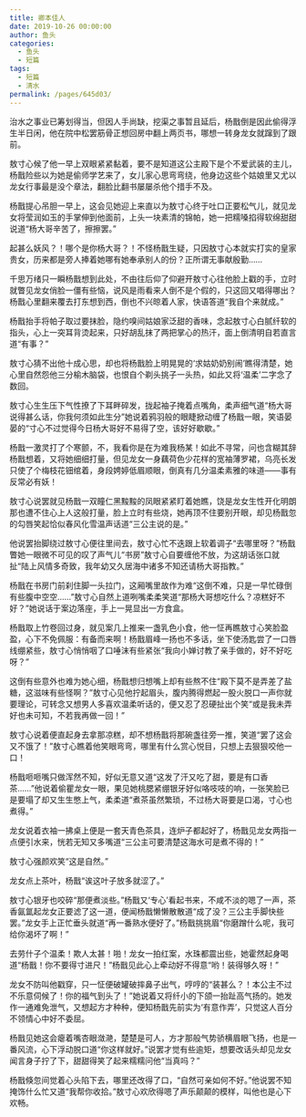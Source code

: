 ```yaml
---
title: 卿本佳人
date: 2019-10-26 00:00:00
author: 鱼头
categories: 
  - 鱼头
  - 短篇
tags: 
  - 短篇
  - 清水
permalink: /pages/645d03/
---
```


治水之事业已筹划得当，但因人手尚缺，挖渠之事暂且延后，杨戬倒是因此偷得浮生半日闲，他在院中松罢筋骨正想回房中翻上两页书，哪想一转身龙女就蹿到了跟前。

敖寸心候了他一早上双眼紧紧黏着，要不是知道这公主殿下是个不爱武装的主儿，杨戬险些以为她是偷师学艺来了，女儿家心思弯弯绕，他身边这些个姑娘里又尤以龙女行事最是没个章法，翻脸比翻书屡屡杀他个措手不及。

杨戬提心吊胆一早上，这会见她迎上来直以为敖寸心终于吐口正要松气儿，就见龙女将莹润如玉的手掌伸到他面前，上头一块素清的锦帕，她一把糯嗓掐得软绵甜甜说道“杨大哥辛苦了，擦擦罢。”

<!-- more -->

起甚么妖风？！哪个是你杨大哥？！不怪杨戬生疑，只因敖寸心本就实打实的皇家贵女，历来都是旁人捧着她哪有她奉承别人的份？正所谓无事献殷勤……

千思万绪只一瞬杨戬想到此处，不由往后仰了仰避开敖寸心往他脸上戳的手，立时就瞥见龙女俏脸一僵有些恼，说风是雨看来人倒不是个假的，只这回又唱得哪出？杨戬心里翻来覆去打东想到西，倒也不兴晾着人家，快语答道“我自个来就成。”

杨戬抬手将帕子取过要抹脸，隐约嗅间姑娘家泛甜的香味，念起敖寸心白腻纤软的指头，心上一突耳背烫起来，只好胡乱抹了两把掌心的热汗，面上倒清明自若直言道“有事？”

敖寸心猜不出他十成心思，却也将杨戬脸上明晃晃的‘求姑奶奶别闹’瞧得清楚，她心里自然怨他三分榆木脑袋，也恨自个剃头挑子一头热，如此又将‘温柔’二字念了数回。

敖寸心生生压下气性撩了下耳畔碎发，拢起袖子掩着点嘴角，柔声细气道“杨大哥说得甚么话，你我何须如此生分”她说着鸦羽般的眼睫掀动缠了杨戬一眼，笑语晏晏的“寸心不过觉得今日杨大哥好不易得了空，该好好歇歇。”

杨戬一激灵打了个寒颤，不，我看你是在为难我杨某！如此不寻常，问也含糊其辞杨戬想着，又将她细细打量，但见龙女一身藕荷色少花样的宽袖薄罗裙，乌亮长发只使了个梅枝花钿绾着，身段娉婷低眉顺眼，倒真有几分温柔素雅的味道——事有反常必有妖！

敖寸心说罢就见杨戬一双瞳仁黑黢黢的凤眼紧紧盯着她瞧，饶是龙女生性开化明朗那也遭不住心上人这般打量，脸上立时有些烧，她再顶不住要别开眼，却见杨戬忽的勾唇笑起恰似春风化雪温声话道“三公主说的是。”

他说罢抬脚绕过敖寸心便往里间去，敖寸心忙不迭跟上软着调子“去哪里呀？”杨戬瞥她一眼微不可见的叹了声气儿“书房”敖寸心自要缠他不放，为这胡话张口就扯“陆上风情多奇致，我年幼又久居海中诸多不知还请杨大哥指教。”

杨戬在书房门前刹住脚一头拉门，这厢嘴里故作为难“这倒不难，只是一早忙碌倒有些腹中空空……”敖寸心自然上道咧嘴柔柔笑道“那杨大哥想吃什么？凉糕好不好？”她说话于案边落座，手上一晃显出一方食盒。

杨戬取上竹卷回过身，就见案几上推来一盏乳色小食，他一怔再瞧敖寸心笑脸盈盈，心下不免佩服：有备而来啊！杨戬眉峰一扬也不多话，坐下使汤匙尝了一口唇线绷紧些，敖寸心悄悄咽了口唾沫有些紧张“我向小婵讨教了亲手做的，好不好吃呀？”

这倒有些意外也难为她心细，杨戬想归想嘴上却有些熬不住“殿下莫不是弄差了盐糖，这滋味有些怪啊？”敖寸心见他拧起眉头，腹内腾得燃起一股火脱口一声你就要理论，可转念又想男人多喜欢温柔听话的，便又忍了忍硬扯出个笑“或是我未弄好也未可知，不若我再做一回！”

敖寸心说着便直起身去拿那凉糕，却不想杨戬将那碗盏往旁一推，笑道“罢了这会又不饿了！”敖寸心瞧着他笑眼弯弯，哪里有什么赏心悦目，只想上去狠狠咬他一口！

杨戬咂咂嘴只做浑然不知，好似无意又道“这发了汗又吃了甜，要是有口香茶……”他说着偷瞿龙女一眼，果见她桃腮紧绷银牙好似咯吱吱的响，一张笑脸已是要塌了却又生生憋上气，柔柔道“煮茶虽然繁琐，不过杨大哥要是口渴，寸心也煮得。”

龙女说着衣袖一拂桌上便是一套天青色茶具，连炉子都起好了，杨戬见龙女两指一点便引水来，恍若无知又多嘴道“三公主可要清楚这海水可是煮不得的！”

敖寸心强颜欢笑“这是自然。”

龙女点上茶叶，杨戬“诶这叶子放多就涩了。”

敖寸心银牙也咬碎“那便煮淡些。”杨戬又‘专心’看起书来，不咸不淡的嗯了一声，茶香氤氲起龙女正要滤了这一道，便闻杨戬懒懒散散道“成了没？三公主手脚快些罢。”龙女手上正忙垂头就道“再一番熟水便好了。”杨戬挑挑眉“你磨蹭什么呢，我可给你渴坏了啊！”

去劳什子个温柔！欺人太甚！啪！龙女一拍红案，水珠都震出些，她霍然起身喝道“杨戬！你不要得寸进尺！”杨戬见此心上牵动好不得意“哟！装得够久呀！”

龙女不防叫他戳穿，只一怔便破罐破摔鼻子出气，哼哼的“装甚么？！本公主不过不乐意伺候了！你的福气到头了！”她说着又将纤小的下颌一抬趾高气扬的。她发作一通难免泄气，又想起方才种种，便知杨戬先前实为‘有意作弄’，只觉这人百分不领情心中好不委屈。

杨戬见她这会瘪着嘴杏眼潋滟，楚楚是可人，方才那般气势骄横眉眼飞扬，也是一番风流，心下浮动脱口道“你这样就好。”说罢才觉有些逾矩，想要改话头却见龙女闻言身子拧了下，甜甜得笑了起来糯糯问他“当真吗？”

杨戬倏忽间觉着心头陷下去，哪里还改得了口，“自然可亲如何不好。”他说罢不知掩饰什么忙又道“我帮你收拾。”敖寸心欢欣得嗯了声乐颠颠的模样，叫他也是心下欢畅。
